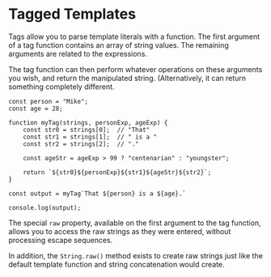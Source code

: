 # Tagged Templates

Tags allow you to parse template literals with a function. The first
argument of a tag function contains an array of string values. The
remaining arguments are related to the expressions.

The tag function can then perform whatever operations on these arguments
you wish, and return the manipulated string. (Alternatively, it can
return something completely different.

```
const person = "Mike";
const age = 28;

function myTag(strings, personExp, ageExp) {
    const str0 = strings[0];  // "That"
    const str1 = strings[1];  // " is a "
    const str2 = strings[2];  // "."
    
    const ageStr = ageExp > 99 ? "centenarian" : "youngster";

    return `${str0}${personExp}${str1}${ageStr}${str2}`;
}

const output = myTag`That ${person} is a ${age}.`

console.log(output);
```

The special `raw` property, available on the first argument to the tag
function, allows you to access the raw strings as they were entered,
without processing escape sequences.

In addition, the `String.raw()` method exists to create raw strings just
like the default template function and string concatenation would create.






